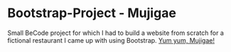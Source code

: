# Bootstrap-Project - Mujigae

Small BeCode project for which I had to build a website from scratch for a fictional restaurant I came up with using Bootstrap.
[Yum yum, Mujigae!](https://superchillb.github.io/Bootstrap-Project/)
